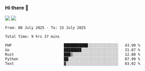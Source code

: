 ### Hi there 👋️

![](https://komarev.com/ghpvc/?username=Loner1024)
![](https://hit.yhype.me/github/profile?account_id=20189164)

<!--START_SECTION:waka-->

```txt
From: 08 July 2025 - To: 15 July 2025

Total Time: 9 hrs 37 mins

PHP                        ███████████░░░░░░░░░░░░░░   43.99 %
Go                         ████████░░░░░░░░░░░░░░░░░   31.67 %
Rust                       ███▒░░░░░░░░░░░░░░░░░░░░░   12.80 %
Python                     ██░░░░░░░░░░░░░░░░░░░░░░░   07.99 %
Text                       ▓░░░░░░░░░░░░░░░░░░░░░░░░   03.02 %
```

<!--END_SECTION:waka-->



